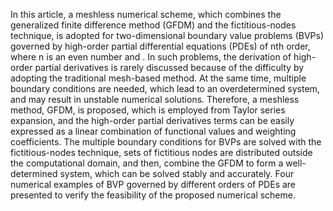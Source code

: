 In this article, a meshless numerical scheme, which combines the generalized finite difference method (GFDM) and the fictitious-nodes technique, is adopted for two-dimensional boundary value problems (BVPs) governed by high-order partial differential equations (PDEs) of nth order, where n is an even number and  . In such problems, the derivation of high-order partial derivatives is rarely discussed because of the difficulty by adopting the traditional mesh-based method. At the same time, multiple boundary conditions are needed, which lead to an overdetermined system, and may result in unstable numerical solutions. Therefore, a meshless method, GFDM, is proposed, which is employed from Taylor series expansion, and the high-order partial derivatives terms can be easily expressed as a linear combination of functional values and weighting coefficients. The multiple boundary conditions for BVPs are solved with the fictitious-nodes technique, sets of fictitious nodes are distributed outside the computational domain, and then, combine the GFDM to form a well-determined system, which can be solved stably and accurately. Four numerical examples of BVP governed by different orders of PDEs are presented to verify the feasibility of the proposed numerical scheme. 